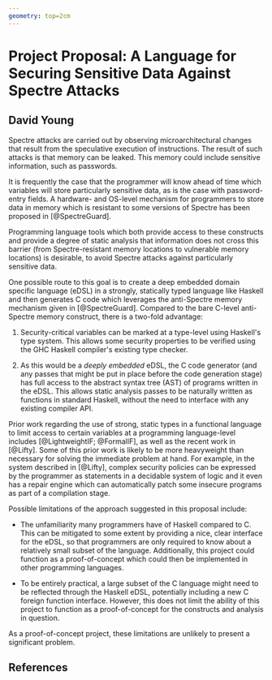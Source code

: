 ```yaml
---
geometry: top=2cm
---
```


Project Proposal: A Language for Securing Sensitive Data Against Spectre Attacks
===

David Young
---

Spectre attacks are carried out by observing microarchitectural changes that
result from the speculative execution of instructions. The result of such
attacks is that memory can be leaked. This memory could include sensitive
information, such as passwords.

It is frequently the case that the programmer will know ahead of time which
variables will store particularly sensitive data, as is the case with
password-entry fields. A hardware- and OS-level mechanism for programmers
to store data in memory which is resistant to some versions of Spectre has been
proposed in [@SpectreGuard].

Programming language tools which both provide access to these constructs and
provide a degree of static analysis that information does not cross this barrier
(from Spectre-resistant memory locations to vulnerable memory locations) is
desirable, to avoid Spectre attacks against particularly sensitive data.

One possible route to this goal is to create a deep embedded domain specific
language (eDSL) in a strongly, statically typed language like Haskell and then
generates C code which leverages the anti-Spectre memory mechanism given in
[@SpectreGuard]. Compared to the bare C-level anti-Spectre memory construct,
there is a two-fold advantage:

  1. Security-critical variables can be marked at a type-level
using Haskell's type system. This allows some security properties to be verified using
the GHC Haskell compiler's existing type checker.

  2. As this would be a
*deeply embedded* eDSL, the C code generator (and any passes that might be put
in place before the code generation stage) has full access to the abstract
syntax tree (AST) of programs written in the eDSL. This allows static analysis
passes to be naturally written as functions in standard Haskell, without the
need to interface with any existing compiler API.

Prior work regarding the use of strong, static types in a functional language to
limit access to certain variables at a programming language-level includes
[@LightweightIF; @FormalIF], as well as the recent work in [@Lifty].  Some of
this prior work is likely to be more heavyweight than necessary for solving the
immediate problem at hand. For example, in the system described in [@Lifty],
complex security policies can be expressed by the programmer as statements in a
decidable system of logic and it even has a repair engine which can
automatically patch some insecure programs as part of a compilation stage.

Possible limitations of the approach suggested in this proposal include:

  - The unfamiliarity many programmers have of Haskell compared to C. This can
    be mitigated to some extent by providing a nice, clear interface for the eDSL, so
    that programmers are only required to know about a relatively small subset
    of the language.  Additionally, this project could function as a
    proof-of-concept which could then be implemented in other programming
    languages.

  - To be entirely practical, a large subset of the C language might need to be
    reflected through the Haskell eDSL, potentially including a new C foreign
    function interface. However, this does not limit the ability of this project
    to function as a proof-of-concept for the constructs and analysis in
    question.

As a proof-of-concept project, these limitations are unlikely to present a
significant problem.

References
---

